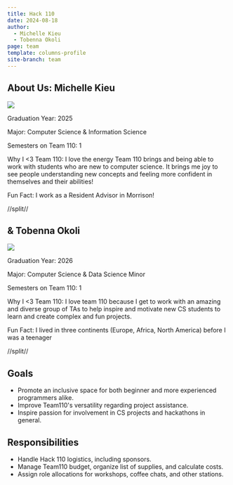 ```yaml
---
title: Hack 110
date: 2024-08-18
author:
  - Michelle Kieu
  - Tobenna Okoli
page: team
template: columns-profile
site-branch: team
---
```


## About Us: Michelle Kieu
<!-- ### Michelle Kieu -->

<img class="img-fluid" src="/static/profile-photos/mkieu03.png"/>

Graduation Year: 2025

Major: Computer Science & Information Science

Semesters on Team 110: 1

Why I <3 Team 110: I love the energy Team 110 brings and being able to work with students who are new to computer science. It brings me joy to see people understanding new concepts and feeling more confident in themselves and their abilities!

Fun Fact: I work as a Resident Advisor in Morrison!

//split//

## & Tobenna Okoli

<img class="img-fluid" src="/static/profile-photos/tjokoli.jpg"/>


Graduation Year: 2026

Major: Computer Science & Data Science Minor

Semesters on Team 110: 1

Why I <3 Team 110: I love team 110 because I get to work with an amazing and diverse group of TAs to help inspire and motivate new CS students to learn and create complex and fun projects.

Fun Fact: I lived in three continents (Europe, Africa, North America) before I was a teenager

//split//

## Goals

- Promote an inclusive space for both beginner and more experienced programmers alike.
- Improve Team110's versatility regarding project assistance.
- Inspire passion for involvement in CS projects and hackathons in general.

## Responsibilities

- Handle Hack 110 logistics, including sponsors.
- Manage Team110 budget, organize list of supplies, and calculate costs.
- Assign role allocations for workshops, coffee chats, and other stations.
